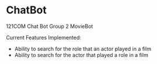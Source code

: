 # ChatBot
121COM Chat Bot Group 2
MovieBot


Current Features Implemented:

- Ability to search for the role that an actor played in a film
- Ability to search for the actor that played a role in a film

